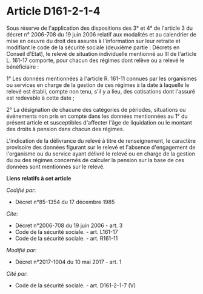 # Article D161-2-1-4

Sous réserve de l'application des dispositions des 3° et 4° de l'article 3 du décret n° 2006-708 du 19 juin 2006 relatif aux
modalités et au calendrier de mise en oeuvre du droit des assurés à l'information sur leur retraite et modifiant le code de
la sécurité sociale (deuxième partie : Décrets en Conseil d'Etat), le relevé de situation individuelle mentionné au III de
l'article L. 161-17 comporte, pour chacun des régimes dont relève ou a relevé le bénéficiaire : 

1° Les données mentionnées à l'article R. 161-11 connues par les organismes ou services en charge de la gestion de ces
régimes à la date à laquelle le relevé est établi, compte non tenu, s'il y a lieu, des cotisations dont l'assuré est
redevable à cette date ; 

2° La désignation de chacune des catégories de périodes, situations ou événements non pris en compte dans les données
mentionnées au 1° du présent article et susceptibles d'affecter l'âge de liquidation ou le montant des droits à pension dans
chacun des régimes. 

L'indication de la délivrance du relevé à titre de renseignement, le caractère provisoire des données figurant sur le relevé
et l'absence d'engagement de l'organisme ou du service ayant délivré le relevé ou en charge de la gestion du ou des régimes
concernés de calculer la pension sur la base de ces données sont mentionnés sur le relevé.

**Liens relatifs à cet article**

_Codifié par_:

  - Décret n°85-1354 du 17 décembre 1985

_Cite_:

  - Décret n°2006-708 du 19 juin 2006 - art. 3
  - Code de la sécurité sociale. - art. L161-17
  - Code de la sécurité sociale. - art. R161-11

_Modifié par_:

  - Décret n°2017-1004 du 10 mai 2017 - art. 1

_Cité par_:

  - Code de la sécurité sociale. - art. D161-2-1-7 (V)
